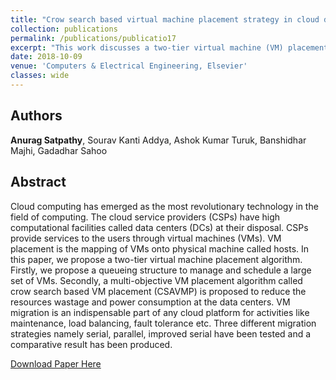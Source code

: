 ```yaml
---
title: "Crow search based virtual machine placement strategy in cloud data centers with live migration"
collection: publications
permalink: /publications/publicatio17
excerpt: "This work discusses a two-tier virtual machine (VM) placement strategy. Firstly, a queueing structure is discussed to process and schedule the VMs. Secondly, a multi-objective VM placement algorithm inspired by crow search to reduce resource wastage and power consumption at the data centers is also presented."
date: 2018-10-09
venue: 'Computers & Electrical Engineering, Elsevier'
classes: wide
---
```

## Authors
**Anurag Satpathy**, Sourav Kanti Addya, Ashok Kumar Turuk, Banshidhar Majhi, Gadadhar Sahoo

## Abstract
Cloud computing has emerged as the most revolutionary technology in the field of computing. The cloud service providers (CSPs) have high computational facilities called data centers (DCs) at their disposal. CSPs provide services to the users through virtual machines (VMs). VM placement is the mapping of VMs onto physical machine called hosts. In this paper, we propose a two-tier virtual machine placement algorithm. Firstly, we propose a queueing structure to manage and schedule a large set of VMs. Secondly, a multi-objective VM placement algorithm called crow search based VM placement (CSAVMP) is proposed to reduce the resources wastage and power consumption at the data centers. VM migration is an indispensable part of any cloud platform for activities like maintenance, load balancing, fault tolerance etc. Three different migration strategies namely serial, parallel, improved serial have been tested and a comparative result has been produced.

[Download Paper Here](https://doi.org/10.1016/j.compeleceng.2017.12.032)
